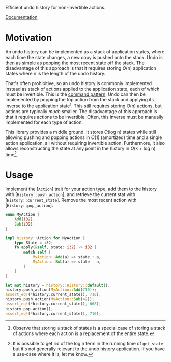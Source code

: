 Efficient undo history for non-invertible actions.

[Documentation](https://cbbowen.github.io/history)

# Motivation

An undo history can be implemented as a stack of application states, where each time the state changes, a new copy is pushed onto the stack. Undo is then as simple as popping the most recent state off the stack. The disadvantage of this approach is that it requires storing *O*(n) application states where n is the length of the undo history.

That's often prohibitive, so an undo history is commonly implemented instead as stack of actions applied to the application state, each of which must be invertible. This is the [command pattern](https://en.wikipedia.org/wiki/Command_pattern). Undo can then be implemented by popping the top action from the stack and applying its inverse to the application state[^1]. This still requires storing *O*(n) actions, but actions are typically _much_ smaller. The disadvantage of this approach is that it requires actions to be invertible. Often, this inverse must be manually implemented for each type of action.

This library provides a middle ground. It stores *O*(log n) states while still allowing pushing and popping actions in *O*(1) (amortized) time and a single action application, all without requiring invertible action. Furthermore, it also allows reconstructing the state at any point in the history in *O*(k + log n) time[^2].

[^1]: Observe that storing a stack of states is a special case of storing a stack of actions where each action is a replacement of the entire state.

[^2]: It is possible to get rid of the log n term in the running time of `get_state` but it's not generally relevant to the undo history application. If you have a use-case where it is, let me know.

# Usage

Implement the [`Action`] trait for your action type, add them to the history with [`History::push_action`], and retrieve the current stat with [`History::current_state`]. Remove the most recent action with [`History::pop_action`].

```rust
enum MyAction {
	Add(i32),
	Sub(i32),
}

impl history::Action for MyAction {
	type State = i32;
	fn apply(&self, state: i32) -> i32 {
		match self {
			MyAction::Add(a) => state + a,
			MyAction::Sub(a) => state - a,
		}
	}
}

let mut history = history::History::default();
history.push_action(MyAction::Add(710));
assert_eq!(*history.current_state(), 710);
history.push_action(MyAction::Sub(42));
assert_eq!(*history.current_state(), 668);
history.pop_action();
assert_eq!(*history.current_state(), 710);
```